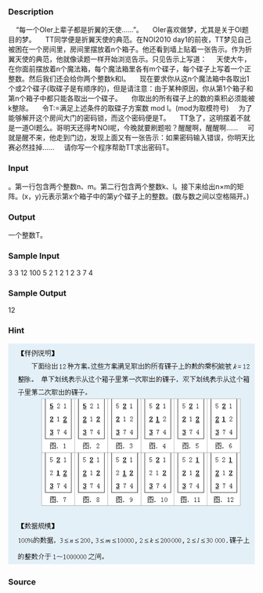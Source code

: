 
### Description
    “每一个OIer上辈子都是折翼的天使……”。
    OIer喜欢做梦，尤其是关于OI题目的梦。
    TT同学便是折翼天使的典范。在NOI2010 day1的前夜，TT梦见自己被困在一个房间里，房间里摆放着n个箱子。他还看到墙上贴着一张告示。作为折翼天使的典范，他就像读题一样开始浏览告示。只见告示上写道：
    天使大牛，在你面前摆放着n个魔法箱，每个魔法箱里各有m个碟子，每个碟子上写着一个正整数。然后我们还会给你两个整数k和l。
    现在要求你从这n个魔法箱中各取出1个或2个碟子(取碟子是有顺序的)，但是请注意：由于某种原因，你从第1个箱子和第n个箱子中都只能各取出一个碟子。
    你取出的所有碟子上的数的乘积必须能被k整除。
    令T:=满足上述条件的取碟子方案数 mod l。(mod为取模符号)
    为了能够解开这个房间大门的密码锁，而这个密码便是T。
    TT急了，这明摆着不就是一道OI题么。哥明天还得考NOI呢，今晚就要刷题啦？醒醒啊，醒醒啊……
    可就是醒不来，他走到门边，发现上面又有一张告示：如果密码输入错误，你明天比赛必然挂掉……
    请你写一个程序帮助TT求出密码T。
 
### Input
。第一行包含两个整数n、m。第二行包含两个整数k、l。接下来给出n×m的矩阵。(x，y)元表示第x个箱子中的第y个碟子上的整数。(数与数之间以空格隔开。)
 
### Output
一个整数T。
 
### Sample Input
3 3
12 100
5 2 1
2 1 2
3 7 4


### Sample Output
12
### Hint
![](/JudgeOnline/upload/201203/1(4).jpg)
### Source
